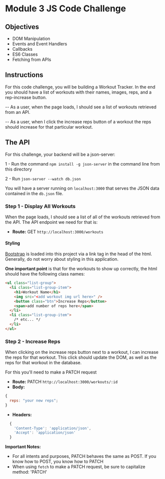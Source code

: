 # Module 3 JS Code Challenge

## Objectives

- DOM Manipulation
- Events and Event Handlers
- Callbacks
- ES6 Classes
- Fetching from APIs

## Instructions

For this code challenge, you will be building a Workout Tracker. In the end you should have a list of workouts with their names, images, reps, and a rep-increase button.

-- As a user, when the page loads, I should see a list of workouts retrieved from an API.

-- As a user, when I click the increase reps button of a workout the reps should increase for that particular workout.

## The API

For this challenge, your backend will be a json-server:

1 - Run the command `npm install -g json-server` in the command line from this directory

2 - Run `json-server --watch db.json`

You will have a server running on `localhost:3000` that serves the JSON data contained in the `db.json` file.

### Step 1 - Display All Workouts

When the page loads, I should see a list of all of the workouts retrieved from the API. The API endpoint we need for that is:

- **Route:** GET `http://localhost:3000/workouts`

#### Styling

[Bootstrap](https://getbootstrap.com/docs/3.3/components/#list-group) is loaded into this project via a link tag in the head of the html. Generally, do not worry about styling in this application.

**One important point** is that for the workouts to show up correctly, the html should have the following class names:

```html
<ul class="list-group">
  <li class="list-group-item">
    <h1>Workout Name</h1>
    <img src="<add workout img url here>" />
    <button class="btn">Increase Reps</button>
    <span>add number of reps here</span>
  </li>
  <li class="list-group-item">
    /* etc... */
  </li>
</ul>
```

### Step 2 - Increase Reps

When clicking on the increase reps button next to a workout, I can increase the reps for that workout. This click should update the DOM, as well as the reps for that workout in the database.

For this you'll need to make a PATCH request

- **Route:** PATCH `http://localhost:3000/workouts/:id`
- **Body:**

```js
{
  reps: "your new reps";
}
```

- **Headers:**

```js
  {
    'Content-Type': 'application/json',
    'Accept': 'application/json'
  }
```

**Important Notes:**

- For all intents and purposes, PATCH behaves the same as POST. If you know how to POST, you know how to PATCH
- When using `fetch` to make a PATCH request, be sure to capitalize method: 'PATCH'

